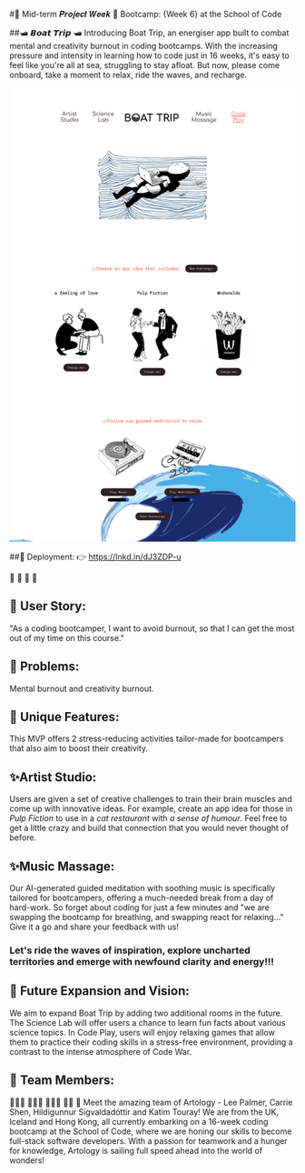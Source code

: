 #🚀 Mid-term 𝑷𝒓𝒐𝒋𝒆𝒄𝒕 𝑾𝒆𝒆𝒌 🚀
Bootcamp: {Week 6} at the School of Code

##🛥 𝘽𝙤𝙖𝙩 𝙏𝙧𝙞𝙥 🛥
Introducing Boat Trip, an energiser app built to combat mental and creativity burnout in coding bootcamps. With the increasing pressure and intensity in learning how to code just in 16 weeks, it's easy to feel like you're all at sea, struggling to stay afloat. But now, please come onboard, take a moment to relax, ride the waves, and recharge.

 ![plot](./BoatTrip.png)

 ##🌊 Deployment:
 👉 https://lnkd.in/dJ3ZDP-u
 
🌊 🌊 🌊 🌊

## 📌 User Story:
"As a coding bootcamper, 
I want to avoid burnout,
so that I can get the most 
out of my time on this course."

## 📌 Problems:
Mental burnout and creativity burnout.

## 📌 Unique Features:
This MVP offers 2 stress-reducing activities tailor-made for bootcampers that also aim to boost their creativity.

## ✨Artist Studio: 
Users are given a set of creative challenges to train their brain muscles and come up with innovative ideas. For example, create an app idea for those in *Pulp Fiction* to use in a *cat restaurant* with *a sense of humour*. Feel free to get a little crazy and build that connection that you would never thought of before.

## ✨Music Massage: 
Our AI-generated guided meditation with soothing music is specifically tailored for bootcampers, offering a much-needed break from a day of hard-work. So forget about coding for just a few minutes and "we are swapping the bootcamp for breathing, and swapping react for relaxing..." Give it a go and share your feedback with us!

### Let's ride the waves of inspiration, explore uncharted territories and emerge with newfound clarity and energy!!!

## 📌 Future Expansion and Vision:
We aim to expand Boat Trip by adding two additional rooms in the future. The Science Lab will offer users a chance to learn fun facts about various science topics. In Code Play, users will enjoy relaxing games that allow them to practice their coding skills in a stress-free environment, providing a contrast to the intense atmosphere of Code War.

## 🔎 Team Members: 
👩🏼‍🎨 👩🏻‍🚀 🧑🏻‍🔬 🕵🏿 💬
Meet the amazing team of Artology - Lee Palmer, Carrie Shen, Hildigunnur Sigvaldadóttir and Katim Touray! We are from the UK, Iceland and Hong Kong, all currently embarking on a 16-week coding bootcamp at the School of Code, where we are honing our skills to become full-stack software developers. With a passion for teamwork and a hunger for knowledge, Artology is sailing full speed ahead into the world of wonders! 